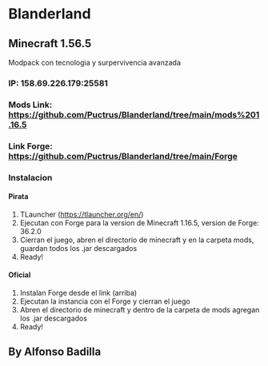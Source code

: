 # Blanderland
## Minecraft 1.56.5
Modpack con tecnologia y surpervivencia avanzada
### IP: 158.69.226.179:25581
### Mods Link: https://github.com/Puctrus/Blanderland/tree/main/mods%201.16.5
### Link Forge: https://github.com/Puctrus/Blanderland/tree/main/Forge
### Instalacion
#### Pirata
1. TLauncher (https://tlauncher.org/en/)
2. Ejecutan con Forge para la version de Minecraft 1.16.5, version de Forge: 36.2.0
3. Cierran el juego, abren el directorio de minecraft y en la carpeta mods, guardan todos los .jar descargados
4. Ready!
#### Oficial
1. Instalan Forge desde el link (arriba)
2. Ejecutan la instancia con el Forge y cierran el juego
3. Abren el directorio de minecraft y dentro de la carpeta de mods agregan los .jar descargados
4. Ready!
## By Alfonso Badilla
